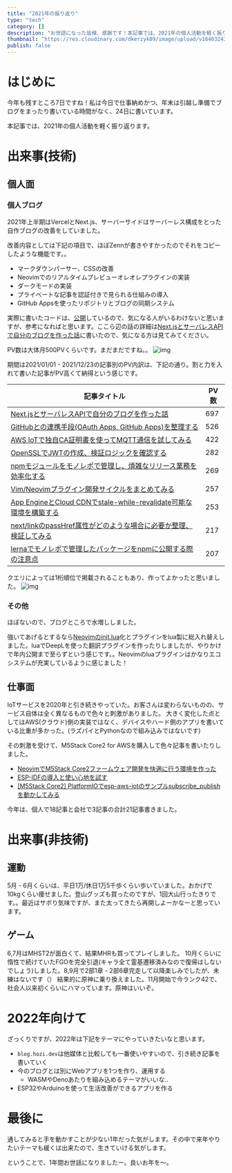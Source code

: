 ```yaml
---
title: "2021年の振り返り"
type: "tech"
category: []
description: "お世話になった皆様、感謝です！本記事では、2021年の個人活動を軽く振り返ります。"
thumbnail: "https://res.cloudinary.com/dkerzyk09/image/upload/v1640324333/blog/01fqn7vgp6hcejnyhe6k0fs208/j4og57fak74bzlz2vuqb.png"
publish: false
---
```



# はじめに

今年も残すところ7日ですね！私は今日で仕事納めかつ、年末は引越し準備でブログをまったり書いている時間がなく、24日に書いています。

本記事では、2021年の個人活動を軽く振り返ります。

# 出来事(技術)

## 個人面

### 個人ブログ
2021年上半期はVercelとNext.js、サーバーサイドはサーバーレス構成をとった自作ブログの改善をしていました。

改善内容としては下記の項目で、ほぼZennが書きやすかったのでそれをコピーしたような機能です。。

* マークダウンパーサー、CSSの改善
* Neovimでのリアルタイムプレビューオレオレプラグインの実装
* ダークモードの実装
* プライベートな記事を認証付きで見られる仕組みの導入
* GitHub Appsを使ったリポジトリとブログの同期システム 

実際に書いたコードは、[公開](https://github.com/hozi-dev)しているので、気になる人がいるわけないと思いますが、参考になればと思います。ここら辺の話の詳細は[Next.jsとサーバレスAPIで自分のブログを作った話](https://blog.hozi.dev/hozi576/articles/01f07hctzhjcwtdq4h6ew9stk8)に書いたので、気になる方は見てみてください。

PV数は大体月500PVくらいです。まだまだですね。。
![img](https://res.cloudinary.com/dkerzyk09/image/upload/v1640317706/blog/01fqn7vgp6hcejnyhe6k0fs208/x7exp0dr4mz9cn1lv57f.png)

期間は2021/01/01 - 2021/12/23の記事別のPV内訳は、下記の通り。割と力を入れて書いた記事がPV高くて納得という感じです。

|記事タイトル|PV数|
|---|---|
|[Next.jsとサーバレスAPIで自分のブログを作った話](https://blog.hozi.dev/hozi576/articles/01f07hctzhjcwtdq4h6ew9stk8)|697|
|[GitHubとの連携手段(OAuth Apps, GitHub Apps)を整理する](https://blog.hozi.dev/hozi576/articles/01ezm5k2rt1jm6zbsewm33r0xw)|526|
|[AWS IoTで独自CA証明書を使ってMQTT通信を試してみる](https://blog.hozi.dev/hozi576/articles/01f4gnep6herhgy449er48g9c0)|422|
|[OpenSSLでJWTの作成、検証ロジックを確認する](https://blog.hozi.dev/hozi576/articles/01f4xw3pwm7tcrdswyzqsft5zs)|282|
|[npmモジュールをモノレポで管理し、煩雑なリリース業務を効率化する](https://blog.hozi.dev/hozi576/articles/01evbw029qzxavp20erstgvm5r)|269|
|[Vim/Neovimプラグイン開発サイクルをまとめてみる](https://blog.hozi.dev/hozi576/articles/01f0n3x0afc5wt54qeaz77zvw4)|257|
|[App EngineとCloud CDNでstale-while-revalidate可能な環境を構築する](https://blog.hozi.dev/hozi576/articles/01f2wwqs2jcdgc7fh8bmhnewk6)|253|
|[next/linkのpassHref属性がどのような場合に必要か整理、検証してみる](https://blog.hozi.dev/hozi576/articles/01f3qsp7vz8dtetg5cq27ercna)|217|
|[lernaでモノレポで管理したパッケージをnpmに公開する際の注意点](https://blog.hozi.dev/hozi576/articles/01ev3p1knggn1wwsg0n0e98915)|207|

クエリによっては1桁順位で掲載されることもあり、作ってよかったと思いました。
![img](https://res.cloudinary.com/dkerzyk09/image/upload/v1640319312/blog/01fqn7vgp6hcejnyhe6k0fs208/iwny4hghqzhyxib9i30j.png)

### その他
ほぼないので、ブログところで水増ししました。

強いてあげるとするなら[Neovimのinit.lua](https://github.com/shuntaka9576/dotfiles/blob/master/lua/init.lua)化とプラグインをlua製に総入れ替えしました。luaでDeepLを使った翻訳プラグインを作ったりしましたが、やりかけで年内公開まで至らずという感じです。。Neovimのluaプラグインはかなりエコシステムが充実しているように感じました！


## 仕事面
IoTサービスを2020年と引き続きやっていた。お客さんは変わらないものの、サービス自体は全く異なるもので色々と刺激がありました。
大きく変化した点としてはAWS(クラウド)側の実装ではなく、デバイスやハード側のアプリを書いている比重が多かった。(ラズパイとPythonなので組み込みではないです)

その刺激を受けて、M5Stack Core2 for AWSを購入して色々記事を書いたりしました。

* [NeovimでM5Stack Core2ファームウェア開発を快適に行う環境を作った](https://blog.hozi.dev/hozi576/articles/01ffwa0x782te58803721b1czg)
* [ESP-IDFの導入と使い心地を試す](https://blog.hozi.dev/hozi576/articles/01fg0ayqeqbf4rbfzc7gev1t0k)
* [[M5Stack Core2] PlatformIOでesp-aws-iotのサンプルsubscribe_publishを動かしてみる](https://blog.hozi.dev/hozi576/articles/01fgdc0bawyb6d34gs54vxgpg9)

今年は、個人で18記事と会社で3記事の合計21記事書きました。

# 出来事(非技術)

## 運動
5月 - 6月くらいは、平日1万/休日1万5千歩くらい歩いていました。おかげで10kgくらい痩せました。登山グッズも買ったのですが、1回大山行ったきりです。。最近はサボり気味ですが、また太ってきたら再開しよーかなーと思っています。

## ゲーム
6,7月はMHST2が面白くて、結果MHRも買ってプレイしました。
10月くらいに惰性で続けていたFGOを完全引退(キャラ全て霊基遷移済みなので復帰はしないでしょう)しました。8,9月で2部1章 - 2部6章完走して以降楽しみでしたが、未練はないです（）
結果的に原神に乗り換えました。11月開始で今ランク42で、社会人以来初くらいにハマっています。原神はいいぞ。

# 2022年向けて
ざっくりですが、2022年は下記をテーマにやっていきたいなと思います。

* `blog.hozi.dev`は他媒体と比較しても一番使いやすいので、引き続き記事を書いていく
* 今のブログとは別にWebアプリを1つを作り、運用する
  * WASMやDenoあたりを組み込めるテーマがいいな..
* ESP32やArduinoを使って生活改善ができるアプリを作る


# 最後に
通してみると手を動かすことが少ない1年だった気がします。その中で来年やりたいテーマも緩くは出来たので、生きていける気がします。

ということで、1年間お世話になりましたー。良いお年を〜。
